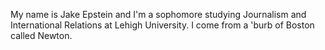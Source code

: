 My name is Jake Epstein and I'm a sophomore studying Journalism and International Relations at Lehigh University. I come from a 'burb of Boston called Newton. 
